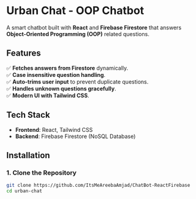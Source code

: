 # Urban Chat - OOP Chatbot

A smart chatbot built with **React** and **Firebase Firestore** that answers **Object-Oriented Programming (OOP)** related questions.

## Features
✅ **Fetches answers from Firestore** dynamically.  
✅ **Case insensitive question handling**.  
✅ **Auto-trims user input** to prevent duplicate questions.  
✅ **Handles unknown questions gracefully**.  
✅ **Modern UI with Tailwind CSS**.  

## Tech Stack
- **Frontend**: React, Tailwind CSS  
- **Backend**: Firebase Firestore (NoSQL Database)  

## Installation

### 1. Clone the Repository
```bash
git clone https://github.com/ItsMeAreebaAmjad/ChatBot-ReactFirebase
cd urban-chat
